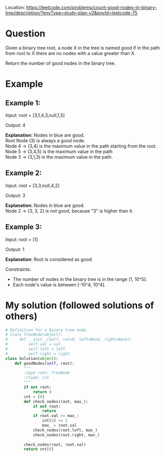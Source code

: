 Location: https://leetcode.com/problems/count-good-nodes-in-binary-tree/description/?envType=study-plan-v2&envId=leetcode-75
# Question

Given a binary tree root, a node X in the tree is named good if in the path from root to X there are no nodes with a value greater than X.

Return the number of good nodes in the binary tree.

# Example

## Example 1:

Input: root = [3,1,4,3,null,1,5]

Output: 4

**Explanation**: Nodes in blue are good.
</br>Root Node (3) is always a good node.
</br>Node 4 -> (3,4) is the maximum value in the path starting from the root.
</br>Node 5 -> (3,4,5) is the maximum value in the path
</br>Node 3 -> (3,1,3) is the maximum value in the path.

## Example 2:

Input:  root = [3,3,null,4,2]

Output: 3

**Explanation**: Nodes in blue are good.
</br>Node 2 -> (3, 3, 2) is not good, because "3" is higher than it.

## Example 3:

Input:  root = [1]

Output: 1

**Explanation**: Root is considered as good.

Constraints:

- The number of nodes in the binary tree is in the range [1, 10^5].
- Each node's value is between [-10^4, 10^4].

# My solution (followed solutions of others)
```python
# Definition for a binary tree node.
# class TreeNode(object):
#     def __init__(self, val=0, left=None, right=None):
#         self.val = val
#         self.left = left
#         self.right = right
class Solution(object):
    def goodNodes(self, root):
        """
        :type root: TreeNode
        :rtype: int
        """
        if not root:
            return 0
        cnt = [0]
        def check_nodes(root, max_):
            if not root:
                return 
            if root.val >= max_:
                cnt[0] += 1
                max_ = root.val
            check_nodes(root.left, max_) 
            check_nodes(root.right, max_)
        
        check_nodes(root, root.val)
        return cnt[0]

```
